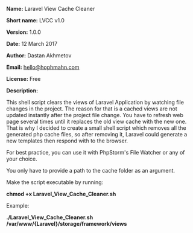 __Name:__ Laravel View Cache Cleaner

__Short name:__ LVCC v1.0

__Version:__ 1.0.0

__Date:__ 12 March 2017


__Author:__ Dastan Akhmetov

__Email:__ hello@hophmahn.com

__License:__ Free

__Description:__

This shell script clears the views of Laravel Application
by watching file changes in the project.
The reason for that is a cached views are not updated instantly after
the project file change. You have to refresh web page several times
until it replaces the old view cache with the new one.
That is why I decided to create a small shell script which removes
all the generated php cache files, so after removing it, Laravel
could generate a new templates then respond with to the browser.

For best practice, you can use it with PhpStorm's File Watcher or
any of your choice.

You only have to provide a path to the cache folder as an argument.

Make the script executable by running: 

__chmod +x Laravel_View_Cache_Cleaner.sh__


Example: 

__./Laravel_View_Cache_Cleaner.sh /var/www/{Laravel}/storage/framework/views__


